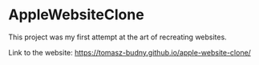 # AppleWebsiteClone

This project was my first attempt at the art of recreating websites.

Link to the website:
https://tomasz-budny.github.io/apple-website-clone/